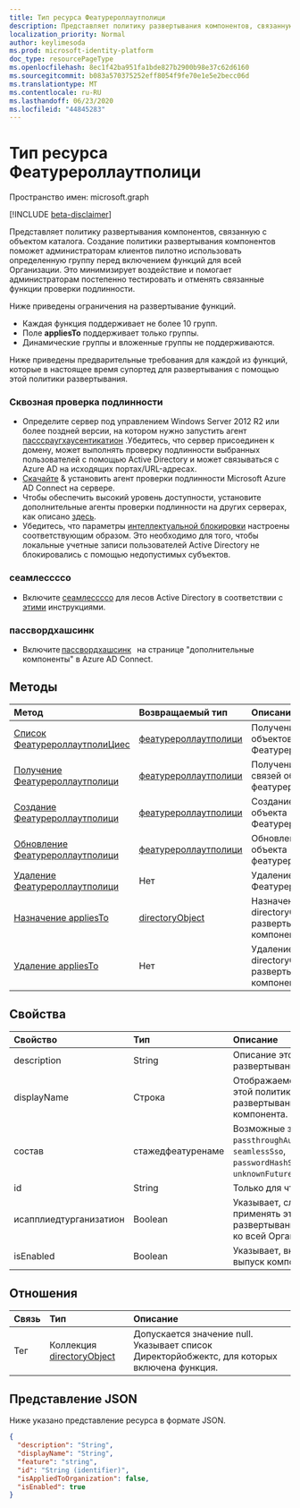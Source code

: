 ```yaml
---
title: Тип ресурса Феатурероллаутполици
description: Представляет политику развертывания компонентов, связанную с объектом каталога.
localization_priority: Normal
author: keylimesoda
ms.prod: microsoft-identity-platform
doc_type: resourcePageType
ms.openlocfilehash: 8ec1f42ba951fa1bde827b2900b98e37c62d6160
ms.sourcegitcommit: b083a570375252eff8054f9fe70e1e5e2becc06d
ms.translationtype: MT
ms.contentlocale: ru-RU
ms.lasthandoff: 06/23/2020
ms.locfileid: "44845283"
---
```

# <a name="featurerolloutpolicy-resource-type"></a>Тип ресурса Феатурероллаутполици

Пространство имен: microsoft.graph

[!INCLUDE [beta-disclaimer](../../includes/beta-disclaimer.md)]

Представляет политику развертывания компонентов, связанную с объектом каталога. Создание политики развертывания компонентов поможет администраторам клиентов пилотно использовать определенную группу перед включением функций для всей Организации. Это минимизирует воздействие и помогает администраторам постепенно тестировать и отменять связанные функции проверки подлинности.

Ниже приведены ограничения на развертывание функций.

- Каждая функция поддерживает не более 10 групп.
- Поле **appliesTo** поддерживает только группы.
- Динамические группы и вложенные группы не поддерживаются.

Ниже приведены предварительные требования для каждой из функций, которые в настоящее время супортед для развертывания с помощью этой политики развертывания.

### <a name="passthrough-authentication"></a>Сквозная проверка подлинности

* Определите сервер под управлением Windows Server 2012 R2 или более поздней версии, на котором нужно запустить агент [пасссраугхаусентикатион](/azure/active-directory/hybrid/how-to-connect-pta) .Убедитесь, что сервер присоединен к домену, может выполнять проверку подлинности выбранных пользователей с помощью Active Directory и может связываться с Azure AD на исходящих портах/URL-адресах.
* [Скачайте](https://aka.ms/getauthagent) & установить агент проверки подлинности Microsoft Azure AD Connect на сервере.
* Чтобы обеспечить высокий уровень доступности, установите дополнительные агенты проверки подлинности на других серверах, как описано [здесь](/azure/active-directory/hybrid/how-to-connect-pta-quick-start#step-4-ensure-high-availability).
* Убедитесь, что параметры [интеллектуальной блокировки](/azure/active-directory/authentication/howto-password-smart-lockout) настроены соответствующим образом. Это необходимо для того, чтобы локальные учетные записи пользователей Active Directory не блокировались с помощью недопустимых субъектов.

### <a name="seamlesssso"></a>сеамлессссо

* Включите [сеамлессссо](/azure/active-directory/hybrid/how-to-connect-sso) для лесов Active Directory в соответствии с [этими](/azure/active-directory/hybrid/tshoot-connect-sso#manual-reset-of-the-feature) инструкциями.

### <a name="passwordhashsync"></a>пассвордхашсинк

* Включите [пассвордхашсинк](/azure/active-directory/hybrid/whatis-phs)   на странице "дополнительные компоненты" в Azure AD Connect.

## <a name="methods"></a>Методы

| Метод                                                                         | Возвращаемый тип                                     | Описание                                                               |
|:-------------------------------------------------------------------------------|:------------------------------------------------|:--------------------------------------------------------------------------|
| [Список ФеатурероллаутполиЦиес](../api/directory-list-featurerolloutpolicies.md) | [феатурероллаутполици](featurerolloutpolicy.md) | Получение списка объектов Феатурероллаутполици.                          |
| [Получение Феатурероллаутполици](../api/featurerolloutpolicy-get.md)                 | [феатурероллаутполици](featurerolloutpolicy.md) | Получение свойств и связей объекта феатурероллаутполици. |
| [Создание Феатурероллаутполици](../api/directory-post-featurerolloutpolicies.md) | [феатурероллаутполици](featurerolloutpolicy.md) | Создание нового объекта Феатурероллаутполици.                                 |
| [Обновление Феатурероллаутполици](../api/featurerolloutpolicy-update.md)           | [феатурероллаутполици](featurerolloutpolicy.md) | Обновление свойств объекта феатурероллаутполици.                     |
| [Удаление Феатурероллаутполици](../api/featurerolloutpolicy-delete.md)           | Нет                                            | Удаление объекта Феатурероллаутполици.                                     |
| [Назначение appliesTo](../api/featurerolloutpolicy-post-appliesto.md)              | [directoryObject](directoryobject.md)           | Назначение directoryObject для развертывания компонентов.                              |
| [Удаление appliesTo](../api/featurerolloutpolicy-delete-appliesto.md)            | Нет                                            | Удаление directoryObject из развертывания компонента.                            |

## <a name="properties"></a>Свойства

| Свойство     | Тип        | Описание |
|:-------------|:------------|:------------|
|description|String|Описание этой политики развертывания функций.|
|displayName|Строка|Отображаемое имя для этой политики развертывания компонента.|
|состав|стажедфеатуренаме| Возможные значения: `passthroughAuthentication`, `seamlessSso`, `passwordHashSync`, `unknownFutureValue`.|
|id|String| Только для чтения.|
|исапплиедтурганизатион|Boolean|Указывает, следует ли применять эту политику развертывания функций ко всей Организации.|
|isEnabled|Boolean|Указывает, включен ли выпуск компонентов.|

## <a name="relationships"></a>Отношения

| Связь | Тип        | Описание |
|:-------------|:------------|:------------|
|Тег|Коллекция [directoryObject](directoryobject.md)| Допускается значение null. Указывает список Директорйобжектс, для которых включена функция.|

## <a name="json-representation"></a>Представление JSON

Ниже указано представление ресурса в формате JSON.

<!-- {
  "blockType": "resource",
  "optionalProperties": [

  ],
  "@odata.type": "microsoft.graph.featureRolloutPolicy",
  "baseType": "",
  "keyProperty": "id"
}-->

```json
{
  "description": "String",
  "displayName": "String",
  "feature": "string",
  "id": "String (identifier)",
  "isAppliedToOrganization": false,
  "isEnabled": true
}
```

<!-- uuid: 16cd6b66-4b1a-43a1-adaf-3a886856ed98
2019-02-04 14:57:30 UTC -->
<!-- {
  "type": "#page.annotation",
  "description": "featureRolloutPolicy resource",
  "keywords": "",
  "section": "documentation",
  "tocPath": ""
}-->

